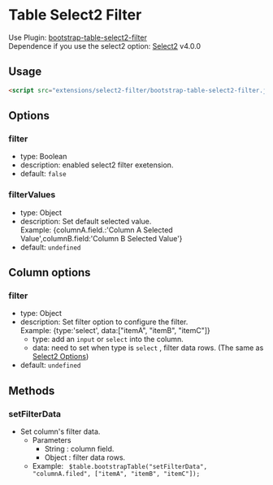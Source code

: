 # Table Select2 Filter

Use Plugin: [bootstrap-table-select2-filter](https://github.com/wenzhixin/bootstrap-table/tree/master/src/extensions/select2-filter) </br>
Dependence if you use the select2 option: [Select2](https://select2.github.io/) v4.0.0

## Usage

```html
<script src="extensions/select2-filter/bootstrap-table-select2-filter.js"></script>
```

## Options

### filter

* type: Boolean
* description: enabled select2 filter exetension.
* default: `false`

### filterValues

* type: Object
* description: Set default selected value. <br>Example: {columnA.field.:'Column A Selected Value',columnB.field:'Column B Selected Value'}
* default: `undefined`

## Column options

### filter

* type: Object
* description: Set filter option to configure the filter. <br>Example: {type:'select', data:["itemA", "itemB", "itemC"]}
	* type: add an `input` or `select` into the column.
	* data: need to set when type is `select` , filter data rows. (The same as [Select2 Options](http://select2.github.io/examples.html#data))
* default: `undefined`

## Methods

### setFilterData


* Set column's filter data.
  * Parameters
      * String : column field.
      * Object : filter data rows.
  * Example: <code> $table.bootstrapTable("setFilterData", "columnA.filed", ["itemA", "itemB", "itemC"]);</code>
